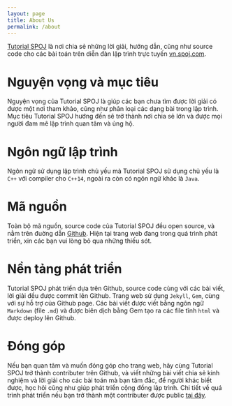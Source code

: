 ```yaml
---
layout: page
title: About Us
permalink: /about
---
```


[Tutorial SPOJ](https://vnspoj.github.io/) là nơi chia sẻ những lời giải, hướng dẫn, cũng như source code cho các bài toán trên diễn đàn lập trình trực tuyến [vn.spoj.com](https://vn.spoj.com).


# Nguyện vọng và mục tiêu
Nguyện vọng của Tutorial SPOJ là giúp các bạn chưa tìm được lời giải có được một nơi tham khảo, cũng như phân loại các dạng bài trong lập trình. Mục tiêu Tutorial SPOJ hướng đến sẽ trở thành nơi chia sẻ lớn và được mọi người đam mê lập trình quan tâm và ủng hộ.


# Ngôn ngữ lập trình
Ngôn ngữ sử dụng lập trình chủ yếu mà Tutorial SPOJ sử dụng chủ yếu là `C++` với compiler cho `C++14`, ngoài ra còn có ngôn ngữ khác là `Java`.


# Mã nguồn
Toàn bộ mã nguồn, source code của Tutorial SPOJ đều open source, và nằm trên đuờng dẫn [Github](https://github.com/vnspoj). Hiện tại trang web đang trong quá trình phát triển, xin các bạn vui lòng bỏ qua những thiếu sót.


# Nền tảng phát triển
Tutorial SPOJ phát triển dựa trên Github, source code cùng với các bài viết, lời giải đều được commit lên Github. Trang web sử dụng `Jekyll`, `Gem`, cùng với sự hỗ trợ của Github page. Các bài viết được viết bằng ngôn ngữ `Markdown` (file `.md`) và được biên dịch bằng Gem tạo ra các file tĩnh `html` và được deploy lên Github.



# Đóng góp
Nếu bạn quan tâm và muốn đóng góp cho trang web, hãy cùng Tutorial SPOJ trở thành contributer trên Github, và viết những bài viết chia sẻ kinh nghiệm và lời giải cho các bài toán mà bạn tâm đắc, để người khác biết được, học hỏi cũng như giúp phát triển cộng đồng lập trình. Chi tiết về quá trình phát triển nếu bạn trở thành một contributer được public [tại đây](https://github.com/vnspoj/vnspoj.github.io#contribution).
